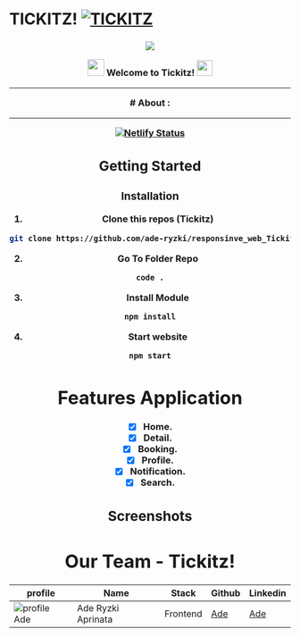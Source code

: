 # TICKITZ!  [![TICKITZ](https://awesome.re/badge-flat2.svg)](https://)
<h3 align="center">

![](https://capsule-render.vercel.app/api?type=waving&color=gradient&height=100&section=header)

<img src="https://camo.githubusercontent.com/5bbf8ca61ef5f92684489ace45ad6f45984fff87a621040c62b1fe31e3005ff9/687474703a2f2f692e696d6775722e636f6d2f436a34724d72532e676966" width="30">
  Welcome to Tickitz!
  <img src="https://media.giphy.com/media/hvRJCLFzcasrR4ia7z/giphy.gif" width="28">
  
---
<div align="center">
# About :
  
---
[![Netlify Status](https://img.shields.io/badge/Vercel-000000?style=for-the-badge&logo=vercel&logoColor=white)](tizkitpremium.vercel.app)
## Getting Started
  
### Installation
  
1. Clone this repos (Tickitz)
```sh
git clone https://github.com/ade-ryzki/responsinve_web_Tickitz
```
2. Go To Folder Repo
```sh
code .
```
3. Install Module
```sh
npm install
```
  
4. Start website
```sh
npm start
```
  
# Features Application
- [x] Home.
- [x] Detail.
- [x] Booking.
- [x] Profile.
- [x] Notification.
- [x] Search.
## Screenshots  

  
# Our Team - Tickitz!
 | profile | Name | Stack | Github | Linkedin |
 | ------- | ---- | ------ | ------ | -------- |
 | ![profile Ade][img-Ade] | Ade Ryzki Aprinata | Frontend | [Ade](https://github.com/ade-ryzki)|[Ade](https://www.linkedin.com/in/aderyzki/)
  
[img-Ade]: https://avatars.githubusercontent.com/u/95088271?v=4
